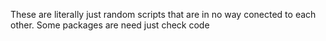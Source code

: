 
These are literally just random scripts that are in no way conected to each other. Some packages are need just check code

